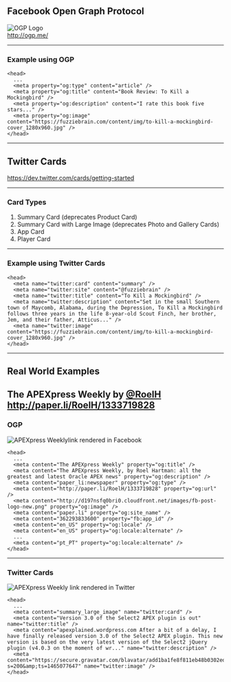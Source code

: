 ## Facebook Open Graph Protocol
![OGP Logo](img/Open_Graph_protocol_logo.png)<!-- .element: target="_blank" style="max-height: 50vh; border: none; box-shadow: none;" --><br>
http://ogp.me/<!-- .element: target="_blank" -->

---
### Example using OGP
```
<head>
  ...
  <meta property="og:type" content="article" />
  <meta property="og:title" content="Book Review: To Kill a Mockingbird" />
  <meta property="og:description" content="I rate this book five stars..." />
  <meta property="og:image" content="https://fuzziebrain.com/content/img/to-kill-a-mockingbird-cover_1280x960.jpg" />
</head>
```
---
## Twitter Cards
https://dev.twitter.com/cards/getting-started<!-- .element: target="_blank" -->

---
### Card Types
1. Summary Card (deprecates Product Card)<!-- .element: class="fragment" data-fragment-index="1" -->
2. Summary Card with Large Image (deprecates Photo and Gallery Cards) <!-- .element: class="fragment" data-fragment-index="2" -->
3. App Card <!-- .element: class="fragment" data-fragment-index="3" -->
4. Player Card <!-- .element: class="fragment" data-fragment-index="4" -->

---
### Example using Twitter Cards
```
<head>
  <meta name="twitter:card" content="summary" />
  <meta name="twitter:site" content="@fuzziebrain" />
  <meta name="twitter:title" content="To Kill a Mockingbird" />
  <meta name="twitter:description" content="Set in the small Southern town of Maycomb, Alabama, during the Depression, To Kill a Mockingbird follows three years in the life 8-year-old Scout Finch, her brother, Jem, and their father, Atticus..." />
  <meta name="twitter:image" content="https://fuzziebrain.com/content/img/to-kill-a-mockingbird-cover_1280x960.jpg" />
</head>
```
---
## Real World Examples
The APEXpress Weekly by [@RoelH](https://twitter.com/RoelH)<br>
http://paper.li/RoelH/1333719828<!-- .element: target="_blank" -->
---
### OGP
![APEXpress Weeklylink rendered in Facebook](img/fb_apexpress_weekly.png)<!-- .element: style="max-height: 30vh; border: none; box-shadow: none;" -->
```
<head>
  ...
  <meta content="The APEXpress Weekly" property="og:title" />
  <meta content="The APEXpress Weekly, by Roel Hartman: all the greatest and latest Oracle APEX news" property="og:description" />
  <meta content="paper_li:newspaper" property="og:type" />
  <meta content="http://paper.li/RoelH/1333719828" property="og:url" />
  <meta content="http://d197nsfq0bri0.cloudfront.net/images/fb-post-logo-new.png" property="og:image" />
  <meta content="paper.li" property="og:site_name" />
  <meta content="362293833600" property="fb:app_id" />
  <meta content="en_US" property="og:locale" />
  <meta content="en_US" property="og:locale:alternate" />
  ...
  <meta content="pt_PT" property="og:locale:alternate" />
</head>
```
---
### Twitter Cards
![APEXpress Weekly link rendered in Twitter](img/twitter_apexpress_weekly.png)<!-- .element: style="max-height: 40vh; border: none; box-shadow: none;" -->
```
<head>
  ...
  <meta content="summary_large_image" name="twitter:card" />
  <meta content="Version 3.0 of the Select2 APEX plugin is out" name="twitter:title" />
  <meta content="apexplained.wordpress.com After a bit of a delay, I have finally released version 3.0 of the Select2 APEX plugin. This new version is based on the very latest version of the Select2 jQuery plugin (v4.0.3 on the moment of wr..." name="twitter:description" />
  <meta content="https://secure.gravatar.com/blavatar/add1ba1fe8f811eb48b0302ed6230cb9?s=200&amp;ts=1465077647" name="twitter:image" />
</head>
```
